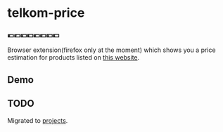 # telkom-price
### 💶💷💴💵💶💷💴💵

Browser extension(firefox only at the moment) which shows you a price estimation for products listed on [this website](http://telcom-eng.com/).

## Demo

## TODO
Migrated to [projects](https://github.com/confestim/telkom-price/projects).

